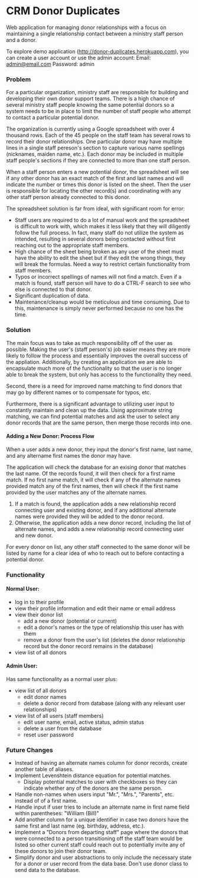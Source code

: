 # CRM Donor Duplicates

Web application for managing donor relationships with a focus on maintaining a single relationship contact between a ministry staff person and a donor.

To explore demo application (http://donor-duplicates.herokuapp.com), you can create a user account or use the admin account:
Email: admin@email.com
Password: admin

### Problem
For a particular organization, ministry staff are responsible for building and developing their own donor support teams. There is a high chance of several ministry staff people knowing the same potential donors so a system needs to be in place to limit the number of staff people who attempt to contact a particular potential donor.

The organization is currently using a Google spreadsheet with over 4 thousand rows. Each of the 45 people on the staff team has several rows to record their donor relationships. One particular donor may have multiple lines in a single staff pereson's section to capture various name spellings (nicknames, maiden name, etc.). Each donor may be included in multiple staff people's sections if they are connected to more than one staff person.

When a staff person enters a new potential donor, the spreadsheet will see if any other donor has an exact match of the first and last names and will indicate the number or times this donor is listed on the sheet. Then the user is responsible for locating the other record(s) and coordinating with any other staff person already connected to this donor.

The spreadsheet solution is far from ideal, with significant room for error:
- Staff users are required to do a lot of manual work and the spreadsheet is difficult to work with, which makes it less likely that they will diligently follow the full process. In fact, many staff do not utilize the system as intended, resulting in several donors being contacted without first reaching out to the appropriate staff members.
- High chance of the sheet being broken as any user of the sheet must have the ability to edit the sheet but if they edit the wrong things, they will break the formulas. Need a way to restrict certain functionality from staff members.
- Typos or incorrect spellings of names will not find a match. Even if a match is found, staff person will have to do a CTRL-F search to see who else is connected to that donor.
- Significant duplication of data.
- Maintenance/cleanup would be meticulous and time consuming. Due to this, maintenance is simply never performed because no one has the time.

### Solution
The main focus was to take as much responsibility off of the user as possible. Making the user's (staff person's) job easier means they are more likely to follow the process and essentially improves the overall success of the appliation. Additionally, by creating an application we are able to encapsulate much more of the functionality so that the user is no longer able to break the system, but only has access to the functionality they need.

Second, there is a need for improved name matching to find donors that may go by different names or to compensate for typos, etc.

Furthermore, there is a significant advantage to utilizing user input to constantly maintain and clean up the data. Using approximate string matching, we can find potential matches and ask the user to select any donor records that are the same person, then merge those records into one.

#### Adding a New Donor: Process Flow
When a user adds a new donor, they input the donor's first name, last name, and any altername first names the donor may have.

The application will check the database for an exising donor that matches the last name. Of the records found, it will then check for a first name match. If no first name match, it will check if any of the alternate names provided match any of the first names, then will check if the first name provided by the user matches any of the alternate names.
  1. If a match is found, the application adds a new relationship record connecting user and existing donor, and if any additional alternate names were provided they will be added to the donor record.
  2. Otherwise, the application adds a new donor record, including the list of alternate names, and adds a new relationship record connecting user and new donor.

For every donor on list, any other staff connected to the same donor will be listed by name for a clear idea of who to reach out to before contacting a potential donor.

### Functionality
#### Normal User:
- log in to their profile
- view their profile information and edit their name or email address
- view their donor list
  - add a new donor (potential or current)
  - edit a donor's names or the type of relationship this user has with them
  - remove a donor from the user's list (deletes the donor relationship record but the donor record remains in the database)
- view list of all donors

#### Admin User:
Has same functionality as a normal user plus:
- view list of all donors
  - edit donor names
  - delete a donor record from database (along with any relevant user relationships)
- view list of all users (staff members)
  - edit user name, email, active status, admin status
  - delete a user from the database
  - reset user password

### Future Changes
- Instead of having an alternate names column for donor records, create another table of aliases.
- Implement Levenshtein distance equation for potential matches.
  - Display potential matches to user with checkboxes so they can indicate whether any of the donors are the same person.
- Handle non-names when users input "Mr.", "Mrs.", "Parents", etc. instead of of a first name.
- Handle input if user tries to include an alternate name in first name field within parentheses: "William (Bill)"
- Add another column for a unique identifier in case two donors have the same first and last name (eg. birthday, address, etc.).
- Implement a "Donors from departing staff" page where the donors that were connected to a person transitioning off the staff team would be listed so other current staff could reach out to potentially invite any of these donors to join their donor team.
- Simplify donor and user abstractions to only include the necessary state for a donor or user record from the data base. Don't use donor class to send data to the database.